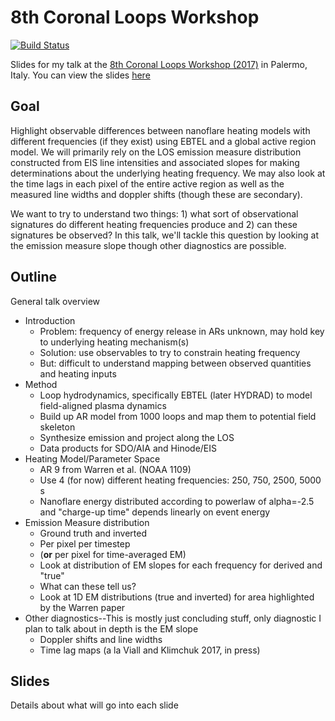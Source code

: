 # 8th Coronal Loops Workshop
[![Build Status](https://travis-ci.org/wtbarnes/loops-workshop-2017-talk.svg?branch=master)](https://travis-ci.org/wtbarnes/loops-workshop-2017-talk)

Slides for my talk at the [8th Coronal Loops Workshop (2017)](http://www.astropa.unipa.it/CLW2017/CLW2017.html) in Palermo, Italy. You can view the slides [here](https://wtbarnes.github.io/loops-workshop-2017-talk/)

## Goal
Highlight observable differences between nanoflare heating models with different frequencies (if they exist) using EBTEL and a global active region model. We will primarily rely on the LOS emission measure distribution constructed from EIS line intensities and associated slopes for making determinations about the underlying heating frequency. We may also look at the time lags in each pixel of the entire active region as well as the measured line widths and doppler shifts (though these are secondary).

We want to try to understand two things: 1) what sort of observational signatures do different heating frequencies produce and 2) can these signatures be observed? In this talk, we'll tackle this question by looking at the emission measure slope though other diagnostics are possible.

## Outline
General talk overview
* Introduction
  * Problem: frequency of energy release in ARs unknown, may hold key to underlying heating mechanism(s)
  * Solution: use observables to try to constrain heating frequency
  * But: difficult to understand mapping between observed quantities and heating inputs
* Method
  * Loop hydrodynamics, specifically EBTEL (later HYDRAD) to model field-aligned plasma dynamics
  * Build up AR model from 1000 loops and map them to potential field skeleton
  * Synthesize emission and project along the LOS
  * Data products for SDO/AIA and Hinode/EIS
* Heating Model/Parameter Space
  * AR 9 from Warren et al. (NOAA 1109)
  * Use 4 (for now) different heating frequencies: 250, 750, 2500, 5000 s
  * Nanoflare energy distributed according to powerlaw of alpha=-2.5 and "charge-up time" depends linearly on event energy
* Emission Measure distribution 
  * Ground truth and inverted 
  * Per pixel per timestep
  * (**or** per pixel for time-averaged EM)
  * Look at distribution of EM slopes for each frequency for derived and "true"
  * What can these tell us?
  * Look at 1D EM distributions (true and inverted) for area highlighted by the Warren paper
* Other diagnostics--This is mostly just concluding stuff, only diagnostic I plan to talk about in depth is the EM slope
  * Doppler shifts and line widths
  * Time lag maps (a la Viall and Klimchuk 2017, in press)

## Slides
Details about what will go into each slide
